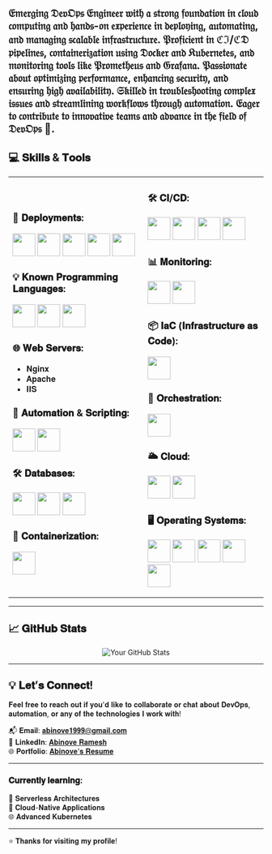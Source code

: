 
𝔈𝔪𝔢𝔯𝔤𝔦𝔫𝔤 𝔇𝔢𝔳𝔒𝔭𝔰 𝔈𝔫𝔤𝔦𝔫𝔢𝔢𝔯 𝔴𝔦𝔱𝔥 𝔞 𝔰𝔱𝔯𝔬𝔫𝔤 𝔣𝔬𝔲𝔫𝔡𝔞𝔱𝔦𝔬𝔫 𝔦𝔫 𝔠𝔩𝔬𝔲𝔡 𝔠𝔬𝔪𝔭𝔲𝔱𝔦𝔫𝔤 𝔞𝔫𝔡 𝔥𝔞𝔫𝔡𝔰-𝔬𝔫 𝔢𝔵𝔭𝔢𝔯𝔦𝔢𝔫𝔠𝔢 𝔦𝔫 𝔡𝔢𝔭𝔩𝔬𝔶𝔦𝔫𝔤, 𝔞𝔲𝔱𝔬𝔪𝔞𝔱𝔦𝔫𝔤, 𝔞𝔫𝔡 𝔪𝔞𝔫𝔞𝔤𝔦𝔫𝔤 𝔰𝔠𝔞𝔩𝔞𝔟𝔩𝔢 𝔦𝔫𝔣𝔯𝔞𝔰𝔱𝔯𝔲𝔠𝔱𝔲𝔯𝔢. 𝔓𝔯𝔬𝔣𝔦𝔠𝔦𝔢𝔫𝔱 𝔦𝔫 ℭℑ/ℭ𝔇 𝔭𝔦𝔭𝔢𝔩𝔦𝔫𝔢𝔰, 𝔠𝔬𝔫𝔱𝔞𝔦𝔫𝔢𝔯𝔦𝔷𝔞𝔱𝔦𝔬𝔫 𝔲𝔰𝔦𝔫𝔤 𝔇𝔬𝔠𝔨𝔢𝔯 𝔞𝔫𝔡 𝔎𝔲𝔟𝔢𝔯𝔫𝔢𝔱𝔢𝔰, 𝔞𝔫𝔡 𝔪𝔬𝔫𝔦𝔱𝔬𝔯𝔦𝔫𝔤 𝔱𝔬𝔬𝔩𝔰 𝔩𝔦𝔨𝔢 𝔓𝔯𝔬𝔪𝔢𝔱𝔥𝔢𝔲𝔰 𝔞𝔫𝔡 𝔊𝔯𝔞𝔣𝔞𝔫𝔞.
𝔓𝔞𝔰𝔰𝔦𝔬𝔫𝔞𝔱𝔢 𝔞𝔟𝔬𝔲𝔱 𝔬𝔭𝔱𝔦𝔪𝔦𝔷𝔦𝔫𝔤 𝔭𝔢𝔯𝔣𝔬𝔯𝔪𝔞𝔫𝔠𝔢, 𝔢𝔫𝔥𝔞𝔫𝔠𝔦𝔫𝔤 𝔰𝔢𝔠𝔲𝔯𝔦𝔱𝔶, 𝔞𝔫𝔡 𝔢𝔫𝔰𝔲𝔯𝔦𝔫𝔤 𝔥𝔦𝔤𝔥 𝔞𝔳𝔞𝔦𝔩𝔞𝔟𝔦𝔩𝔦𝔱𝔶. 𝔖𝔨𝔦𝔩𝔩𝔢𝔡 𝔦𝔫 𝔱𝔯𝔬𝔲𝔟𝔩𝔢𝔰𝔥𝔬𝔬𝔱𝔦𝔫𝔤 𝔠𝔬𝔪𝔭𝔩𝔢𝔵 𝔦𝔰𝔰𝔲𝔢𝔰 𝔞𝔫𝔡 𝔰𝔱𝔯𝔢𝔞𝔪𝔩𝔦𝔫𝔦𝔫𝔤 𝔴𝔬𝔯𝔨𝔣𝔩𝔬𝔴𝔰 𝔱𝔥𝔯𝔬𝔲𝔤𝔥 𝔞𝔲𝔱𝔬𝔪𝔞𝔱𝔦𝔬𝔫. 𝔈𝔞𝔤𝔢𝔯 𝔱𝔬 𝔠𝔬𝔫𝔱𝔯𝔦𝔟𝔲𝔱𝔢 𝔱𝔬 𝔦𝔫𝔫𝔬𝔳𝔞𝔱𝔦𝔳𝔢 𝔱𝔢𝔞𝔪𝔰 𝔞𝔫𝔡 𝔞𝔡𝔳𝔞𝔫𝔠𝔢 𝔦𝔫 𝔱𝔥𝔢 𝔣𝔦𝔢𝔩𝔡 𝔬𝔣 𝔇𝔢𝔳𝔒𝔭𝔰 🚀.
---

## 💻 𝐒𝐤𝐢𝐥𝐥𝐬 & 𝐓𝐨𝐨𝐥𝐬

<div align="center">

<table>
<tr>
<td>

### 🚀 𝐃𝐞𝐩𝐥𝐨𝐲𝐦𝐞𝐧𝐭𝐬:
<img src="https://github.com/marwin1991/profile-technology-icons/assets/25181517/afcf1c98-544e-41fb-bf44-edba5e62809a" width="45"> <img src="https://user-images.githubusercontent.com/25181517/183570228-6a040b9f-3ddf-47a2-a201-743121dac664.png" width="45"> <img src="https://user-images.githubusercontent.com/25181517/183423507-c056a6f9-1ba8-4312-a350-19bcbc5a8697.png" width="45"> <img src="https://user-images.githubusercontent.com/25181517/117201156-9a724800-adec-11eb-9a9d-3cd0f67da4bc.png" width="45"> <img src="https://user-images.githubusercontent.com/25181517/183568594-85e280a7-0d7e-4d1a-9028-c8c2209e073c.png" width="45">

### 💡 𝐊𝐧𝐨𝐰𝐧 𝐏𝐫𝐨𝐠𝐫𝐚𝐦𝐦𝐢𝐧𝐠 𝐋𝐚𝐧𝐠𝐮𝐚𝐠𝐞𝐬:
<img src="https://user-images.githubusercontent.com/25181517/183570228-6a040b9f-3ddf-47a2-a201-743121dac664.png" width="45"> <img src="https://github.com/marwin1991/profile-technology-icons/assets/25181517/afcf1c98-544e-41fb-bf44-edba5e62809a" width="45"> <img src="https://user-images.githubusercontent.com/25181517/117201156-9a724800-adec-11eb-9a9d-3cd0f67da4bc.png" width="45">

### 🌐 𝐖𝐞𝐛 𝐒𝐞𝐫𝐯𝐞𝐫𝐬:
- 𝐍𝐠𝐢𝐧𝐱
- 𝐀𝐩𝐚𝐜𝐡𝐞
- 𝐈𝐈𝐒

### 🔧 𝐀𝐮𝐭𝐨𝐦𝐚𝐭𝐢𝐨𝐧 & 𝐒𝐜𝐫𝐢𝐩𝐭𝐢𝐧𝐠:
<img src="https://user-images.githubusercontent.com/25181517/192158606-7c2ef6bd-6e04-47cf-b5bc-da2797cb5bda.png" width="45"> <img src="https://user-images.githubusercontent.com/25181517/183423507-c056a6f9-1ba8-4312-a350-19bcbc5a8697.png" width="45">

### 🛠 𝐃𝐚𝐭𝐚𝐛𝐚𝐬𝐞𝐬:
<img src="https://user-images.githubusercontent.com/25181517/183896128-ec99105a-ec1a-4d85-b08b-1aa1620b2046.png" width="45"> <img src="https://user-images.githubusercontent.com/25181517/182884177-d48a8579-2cd0-447a-b9a6-ffc7cb02560e.png" width="45"> <img src="https://user-images.githubusercontent.com/25181517/117208740-bfb78400-adf5-11eb-97bb-09072b6bedfc.png" width="45">

### 🐳 𝐂𝐨𝐧𝐭𝐚𝐢𝐧𝐞𝐫𝐢𝐳𝐚𝐭𝐢𝐨𝐧:
<img src="https://user-images.githubusercontent.com/25181517/117207330-263ba280-adf4-11eb-9b97-0ac5b40bc3be.png" width="45">

</td>
<td>

### 🛠 𝐂𝐈/𝐂𝐃:
<img src="https://user-images.githubusercontent.com/25181517/179090274-733373ef-3b59-4f28-9ecb-244bea700932.png" width="45"> <img src="https://user-images.githubusercontent.com/25181517/192108376-c675d39b-90f6-4073-bde6-5a9291644657.png" width="45"> <img src="https://user-images.githubusercontent.com/25181517/192108375-268c35e6-ab26-44b2-88bf-e3121a4e5083.png" width="45"> <img src="https://user-images.githubusercontent.com/25181517/192108374-8da61ba1-99ec-41d7-80b8-fb2f7c0a4948.png" width="45">

### 📊 𝐌𝐨𝐧𝐢𝐭𝐨𝐫𝐢𝐧𝐠:
<img src="https://user-images.githubusercontent.com/25181517/182534075-4962068b-4407-46c2-ac67-ddcb86af30cc.png" width="45"> <img src="https://user-images.githubusercontent.com/25181517/182534182-c510199a-7a4d-4084-96e3-e3db2251bbce.png" width="45">

### 📦 𝐈𝐚𝐂 (𝐈𝐧𝐟𝐫𝐚𝐬𝐭𝐫𝐮𝐜𝐭𝐮𝐫𝐞 𝐚𝐬 𝐂𝐨𝐝𝐞):
<img src="https://user-images.githubusercontent.com/25181517/183345121-36788a6e-5462-424a-be67-af1ebeda79a2.png" width="45">

### 🤖 𝐎𝐫𝐜𝐡𝐞𝐬𝐭𝐫𝐚𝐭𝐢𝐨𝐧:
<img src="https://user-images.githubusercontent.com/25181517/182534006-037f08b5-8e7b-4e5f-96b6-5d2a5558fa85.png" width="45">

### 🌥 𝐂𝐥𝐨𝐮𝐝:
<img src="https://user-images.githubusercontent.com/25181517/183896132-54262f2e-6d98-41e3-8888-e40ab5a17326.png" width="45"> <img src="https://m.do.co/c/3bc2250b7076" width="45">

### 🖥 𝐎𝐩𝐞𝐫𝐚𝐭𝐢𝐧𝐠 𝐒𝐲𝐬𝐭𝐞𝐦𝐬:
<img src="https://user-images.githubusercontent.com/25181517/186884153-99edc188-e4aa-4c84-91b0-e2df260ebc33.png" width="45"> <img src="https://github.com/marwin1991/profile-technology-icons/assets/76662862/2481dc48-be6b-4ebb-9e8c-3b957efe69fa" width="45"> <img src="https://github.com/user-attachments/assets/4cf282d2-b46f-43b7-aab6-19604cc5a683" width="45"> <img src="https://user-images.githubusercontent.com/25181517/186884150-05e9ff6d-340e-4802-9533-2c3f02363ee3.png" width="45"> <img src="https://user-images.githubusercontent.com/25181517/186884152-ae609cca-8cf1-4175-8d60-1ce1fa078ca2.png" width="45">

</td>
</tr>
</table>
</div>

---

## 📈 𝐆𝐢𝐭𝐇𝐮𝐛 𝐒𝐭𝐚𝐭𝐬

<div align="center">

![Your GitHub Stats](https://github-readme-stats.vercel.app/api?username=abinoveramesh20&show_icons=true&theme=radical)
  
</div>

---


## 💡 𝐋𝐞𝐭’𝐬 𝐂𝐨𝐧𝐧𝐞𝐜𝐭!

𝐅𝐞𝐞𝐥 𝐟𝐫𝐞𝐞 𝐭𝐨 𝐫𝐞𝐚𝐜𝐡 𝐨𝐮𝐭 𝐢𝐟 𝐲𝐨𝐮'𝐝 𝐥𝐢𝐤𝐞 𝐭𝐨 𝐜𝐨𝐥𝐥𝐚𝐛𝐨𝐫𝐚𝐭𝐞 𝐨𝐫 𝐜𝐡𝐚𝐭 𝐚𝐛𝐨𝐮𝐭 𝐃𝐞𝐯𝐎𝐩𝐬, 𝐚𝐮𝐭𝐨𝐦𝐚𝐭𝐢𝐨𝐧, 𝐨𝐫 𝐚𝐧𝐲 𝐨𝐟 𝐭𝐡𝐞 𝐭𝐞𝐜𝐡𝐧𝐨𝐥𝐨𝐠𝐢𝐞𝐬 𝐈 𝐰𝐨𝐫𝐤 𝐰𝐢𝐭𝐡!  

📬 𝐄𝐦𝐚𝐢𝐥: [𝐚𝐛𝐢𝐧𝐨𝐯𝐞𝟏𝟗𝟗𝟗@𝐠𝐦𝐚𝐢𝐥.𝐜𝐨𝐦](𝐦𝐚𝐢𝐥𝐭𝐨:𝐚𝐛𝐢𝐧𝐨𝐯𝐞𝟏𝟗𝟗𝟗@𝐠𝐦𝐚𝐢𝐥.𝐜𝐨𝐦)  
🔗 𝐋𝐢𝐧𝐤𝐞𝐝𝐈𝐧: [𝐀𝐛𝐢𝐧𝐨𝐯𝐞 𝐑𝐚𝐦𝐞𝐬𝐡](𝐡𝐭𝐭𝐩𝐬://𝐰𝐰𝐰.𝐥𝐢𝐧𝐤𝐞𝐝𝐢𝐧.𝐜𝐨𝐦/𝐢𝐧/𝐚𝐛𝐢𝐧𝐨𝐯𝐞-𝐫𝐚𝐦𝐞𝐬𝐡-𝟎𝟐𝟔𝟏𝟑𝟐𝟏𝐛𝟑/)  
🌐 𝐏𝐨𝐫𝐭𝐟𝐨𝐥𝐢𝐨: [𝐀𝐛𝐢𝐧𝐨𝐯𝐞'𝐬 𝐑𝐞𝐬𝐮𝐦𝐞](𝐡𝐭𝐭𝐩𝐬://𝐚𝐛𝐢𝐧𝐨𝐯𝐞𝐫𝐚𝐦𝐞𝐬𝐡𝟐𝟎𝟎𝟎.𝐰𝐢𝐱𝐬𝐢𝐭𝐞.𝐜𝐨𝐦/𝐚𝐛𝐢𝐧𝐨𝐯𝐞𝐫𝐞𝐬𝐮𝐦𝐞)

---

### 𝐂𝐮𝐫𝐫𝐞𝐧𝐭𝐥𝐲 𝐥𝐞𝐚𝐫𝐧𝐢𝐧𝐠:
🔄 𝐒𝐞𝐫𝐯𝐞𝐫𝐥𝐞𝐬𝐬 𝐀𝐫𝐜𝐡𝐢𝐭𝐞𝐜𝐭𝐮𝐫𝐞𝐬  
🚀 𝐂𝐥𝐨𝐮𝐝-𝐍𝐚𝐭𝐢𝐯𝐞 𝐀𝐩𝐩𝐥𝐢𝐜𝐚𝐭𝐢𝐨𝐧𝐬  
🌐 𝐀𝐝𝐯𝐚𝐧𝐜𝐞𝐝 𝐊𝐮𝐛𝐞𝐫𝐧𝐞𝐭𝐞𝐬

---

⭐ 𝐓𝐡𝐚𝐧𝐤𝐬 𝐟𝐨𝐫 𝐯𝐢𝐬𝐢𝐭𝐢𝐧𝐠 𝐦𝐲 𝐩𝐫𝐨𝐟𝐢𝐥𝐞!
